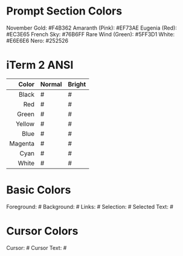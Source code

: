 # Prompt Section Colors
November Gold: #F4B362
Amaranth (Pink): #EF73AE
Eugenia (Red): #EC3E65
French Sky: #76B6FF
Rare Wind (Green): #5FF3D1
White: #E6E6E6
Nero: #252526

# iTerm 2 ANSI
| Color  | Normal   | Bright  |
|--:|---|---|
| Black   | # | # |
| Red     | # | # |
| Green   | # | # |
| Yellow  | # | # |
| Blue    | # | # |
| Magenta | # | # |
| Cyan    | # | # |
| White   | # | # |

# Basic Colors
Foreground: #
Background: #
Links: #
Selection: #
Selected Text: #

# Cursor Colors
Cursor: #
Cursor Text: #
